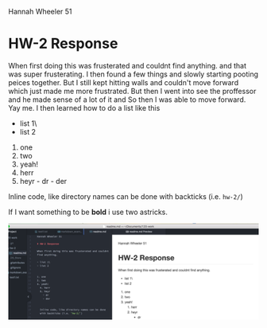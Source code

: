 Hannah Wheeler 51

# HW-2 Response

When first doing this was frusterated and couldnt find anything. and that was super frusterating.
I then found a few things and slowly starting pooting peices together. But I still kept hitting walls and couldn't move forward which just made me more frustrated.
But then I went into see the proffessor and he made sense of a lot of it and So then I was able to move forward. Yay me.
I then learned how to do a list like this

- list 1\
- list 2


1. one
2. two
3. yeah!
  4. herr
  5. heyr
    - dr
    - der


  Inline code, like directory names can be done with backticks (i.e. `hw-2/`)

  If I want something to be **bold** i use two astricks.

  ![screenshot](Hw_2-screenshotForCoding.png)

